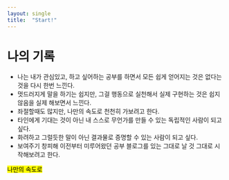 ```yaml
---
layout: single
title:  "Start!"
---
```


# 나의 기록

* 나는 내가 관심있고, 하고 싶어하는 공부를 하면서 모든 쉽게 얻어지는 것은 없다는 것을 다시 한번 느낀다.
* 멋드러지게 말을 하기는 쉽지만, 그걸 행동으로 실천해서 실제 구현하는 것은 쉽지 않음을 실제 해보면서 느낀다.
* 좌절할때도 많지만, 나만의 속도로 천천히 가보려고 한다.
* 타인에게 기대는 것이 아닌 내 스스로 무언가를 만들 수 있는 독립적인 사람이 되고 싶다.
* 화려하고 그럴듯한 말이 아닌 결과물로 증명할 수 있는 사람이 되고 싶다.
* 보여주기 창피해 이전부터 미루어왔던 공부 블로그를 있는 그대로 날 것 그대로 시작해보려고 한다. 

<mark>나만의 속도로</mark>
